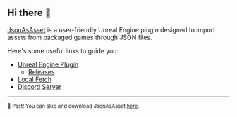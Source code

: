 ## Hi there 👋

[JsonAsAsset](https://github.com/JsonAsAsset/JsonAsAsset) is a user-friendly Unreal Engine plugin designed to import assets from packaged games through JSON files.

Here's some useful links to guide you:
- [Unreal Engine Plugin](https://github.com/JsonAsAsset/JsonAsAsset)
    - [Releases](https://github.com/JsonAsAsset/JsonAsAsset/releases)
- [Local Fetch](https://github.com/JsonAsAsset/LocalFetch)
- [Discord Server](https://discord.gg/h9s6qpBnUT)

-------------
<sub>🤫 Psst! You can skip and download JsonAsAsset [here](https://github.com/JsonAsAsset/JsonAsAsset/releases).</sub>
